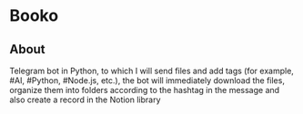 # Booko

## About

Telegram bot in Python, to which I will send files and add tags (for example, #AI, #Python, #Node.js, etc.), the bot will immediately download the files, organize them into folders according to the hashtag in the message and also create a record in the Notion library
